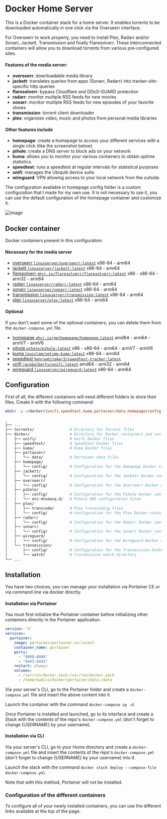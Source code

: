 # Docker Home Server

This is a Docker container stack for a home server. It enables torrents to be downloaded automatically in one click via the Overseerr interface.

For Overseerr to work properly, you need to install Plex, Radarr and/or Sonarr, Jackett, Transmission and finally Flaresolverr. These interconnected containers will allow you to download torrents from various pre-configured sites.

#### Features of the media server:
- **overseerr**: downloadable media library
- **jackett**: translates queries from apps (Sonarr, Radarr) into tracker-site-specific http queries
- **flaresolverr**: bypass Cloudflare and DDoS-GUARD protection
- **radarr**: monitor multiple RSS feeds for new movies
- **sonarr**: monitor multiple RSS feeds for new episodes of your favorite shows
- **transmission**: torrent client downloader
- **plex**: organizes video, music and photos from personal media libraries

#### Other features include
- **homepage**: create a homepage to access your different services with a single click (like the screenshot below)
- **pihole**: create a DNS server to block ads on your network
- **kuma**: allows you to monitor your various containers to obtain uptime statistics.
- **speedtest**: runs a speedtest at regular intervals for statistical purposes
- **unifi**: manages the Ubiquiti device suite.
- **wireguard**: VPN allowing access to your local network from the outside.

The configuration available in homepage config folder is a custom configuration that I made for my own use. It is not necessary to use it, you can use the default configuration of the homepage container and customize it.

![image](https://github.com/davidmonnom/docker-home-server/assets/63289800/e80c6626-da5b-4940-8c92-44cf51aa462e)

## Docker container
Docker containers present in this configuration:

#### Necessary for the media server
- [overseerr `linuxserver/overseerr:latest`](https://github.com/linuxserver/docker-overseerr) x86-64 - arm64
- [jackett `linuxserver/jackett:latest`](https://github.com/linuxserver/docker-jackett) x86-64 - arm64
- [flaresolverr `ghcr.io/flaresolverr/flaresolverr:latest`](https://github.com/FlareSolverr/FlareSolverr) x86 - x86-64 - arm32 - arm64
- [radarr `linuxserver/radarr:latest`](https://github.com/linuxserver/docker-radarr) x86-64 - arm64
- [sonarr `linuxserver/sonarr:latest`](https://github.com/linuxserver/docker-sonarr) x86-64 - arm64
- [transmission `linuxserver/transmission:latest`](https://github.com/linuxserver/docker-transmission) x86-64 - arm64
- [plex `linuxserver/plex:latest`](https://github.com/linuxserver/docker-plex) x86-64 - arm64

#### Optional
If you don't want some of the optional containers, you can delete them from the `docker-compose.yml` file.

- [homepage `ghcr.io/gethomepage/homepage:latest`](https://github.com/gethomepage/homepage) amd64 - arm64 - armV7 - armV6
- [pihole `pihole/pihole:latest`](https://hub.docker.com/r/pihole/pihole) x86 - x86-64 - arm64 - armV7 - armV6
- [kuma `louislam/uptime-kuma:latest`](https://github.com/louislam/uptime-kuma) x86-64 - arm64
- [speedtest `henrywhitaker3/speedtest-tracker:latest`](https://hub.docker.com/r/henrywhitaker3/speedtest-tracker)
- [unifi `jacobalberty/unifi:latest`](https://hub.docker.com/r/jacobalberty/unifi) amd64 - arm32 - arm64
- [wireguard `linuxserver/wireguard:latest`](https://github.com/linuxserver/docker-wireguard) x86-64 - arm64

## Configuration
First of all, the different containers will need different folders to store their files.
Create it with the following command:

```bash
mkdir -p ~/docker/{unifi,speedtest,kuma,portainer/data,homepage/config,jackett/config,overseerr/config,pihole/config,pihole/etc-dnsmasq.d,plex/transcode,plex/config,radarr/config,sonarr/config,wireguard/config,transmission/config,transmission/watch}
```

```bash
.
├── ...
├── torrents/                # Directory for Torrent files
├── docker/                  # Directory for Docker containers and configurations
│   ├── unifi/               # Unifi Docker files
│   ├── speedtest/           # Speedtest Docker files
│   ├── kuma/                # Kuma Docker files
│   ├── portainer/
│   │   └── data/            # Portainer data files
│   ├── homepage/
│   │   └── config/          # Configuration for the Homepage Docker container
│   ├── jackett/
│   │   └── config/          # Configuration for the Jackett Docker container
│   ├── overseerr/
│   │   └── config/          # Configuration for the Overseerr Docker container
│   ├── pihole/
│   │   ├── config/          # Configuration for the Pihole Docker container
│   │   └── etc-dnsmasq.d/   # Pihole DNS configuration files
│   ├── plex/
│   │   ├── transcode/       # Plex transcoding files
│   │   └── config/          # Configuration for the Plex Docker container
│   ├── radarr/
│   │   └── config/          # Configuration for the Radarr Docker container
│   ├── sonarr/
│   │   └── config/          # Configuration for the Sonarr Docker container
│   ├── wireguard/
│   │   └── config/          # Configuration for the Wireguard Docker container
│   └── transmission/
│       ├── config/          # Configuration for the Transmission Docker container
│       └── watch/           # Transmission watch directory
└── ...
```

## Installation
You have two choices, you can manage your installation via Portainer CE or via command line via docker directly.

#### Installation via Portainer
You must first initialize the Portainer container before initializing other containers directly in the Portainer application.

```yaml
version: '3'
services:
  portainer:
    image: portainer/portainer-ce:latest
    container_name: portainer
    ports:
      - "8000:8000"
      - "9443:9443"
    restart: always
    volumes:
      - /var/run/docker.sock:/var/run/docker.sock
      - /home/kadiix/docker/portainer/data:/data
```

Via your server's CLI, go to the Portainer folder and create a `docker-compose.yml` file and insert the above content into it.

Launch the container with the command `docker-compose up -d`.

Once Portainer is installed and launched, go to its interface and create a Stack with the contents of the repo's `docker-compose.yml` (don't forget to change {USERNAME} by your username).

#### Installation via CLI
Via your server's CLI, go to your Home directory and create a `docker-compose.yml` file and insert the contents of the repo's `docker-compose.yml` (don't forget to change {USERNAME} by your username) into it.

Launch the stack with the command `docker stack deploy --compose-file docker-compose.yml`.

Note that with this method, Portainer will not be installed.

### Configuration of the different containers
To configure all of your newly installed containers, you can use the different links available at the top of the page.
